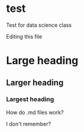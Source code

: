 # test
Test for data science class

Editing this file

# Large heading

## Larger heading

### Largest heading

How do .md files work?

I don't remember?